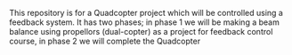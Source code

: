 This repository is for a Quadcopter project which will be controlled using a feedback system. It has two phases; in phase 1 we will be making a beam balance using propellors (dual-copter) as a project for feedback control course, in phase 2 we will complete the Quadcopter
